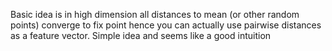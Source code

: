Basic idea is in high dimension all distances to mean (or other random points) converge to fix point hence you can actually use pairwise distances as a feature vector. Simple idea and seems like a good intuition

